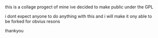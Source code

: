 this is a collage progect of mine ive decided to make public under the GPL

i dont expect anyone to do anything with this and i will make it ony able to be forked for obvius resons

thankyou